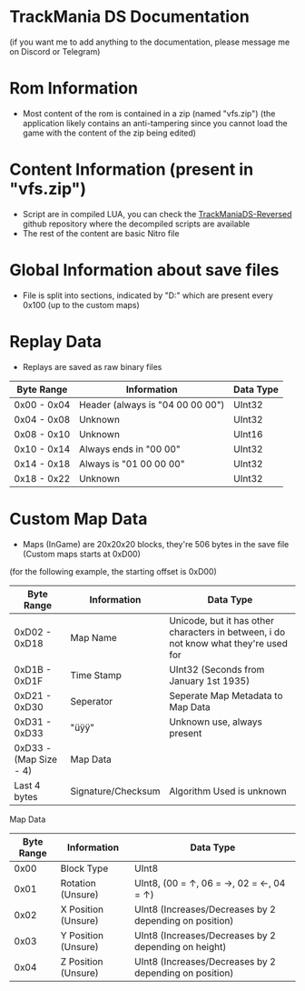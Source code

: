 # TrackMania DS Documentation
(if you want me to add anything to the documentation, please message me on Discord or Telegram)

# Rom Information
   - Most content of the rom is contained in a zip (named "vfs.zip") (the application likely contains an anti-tampering since you cannot load the game with the content of the zip being edited)

# Content Information (present in "vfs.zip")
   - Script are in compiled LUA, you can check the <a href="https://github.com/miso-xyz/TrackManiaDS-Reversed">TrackManiaDS-Reversed</a> github repository where the decompiled scripts are available
   - The rest of the content are basic Nitro file

# Global Information about save files
   - File is split into sections, indicated by "D:" which are present every 0x100 (up to the custom maps)

# Replay Data
   - Replays are saved as raw binary files

Byte Range | Information | Data Type
------------- | ------------- | -------------
0x00 - 0x04 | Header (always is "04 00 00 00") | UInt32
0x04 - 0x08 | Unknown | UInt32
0x08 - 0x10 | Unknown | UInt16
0x10 - 0x14 | Always ends in "00 00" | UInt32
0x14 - 0x18 | Always is "01 00 00 00" | UInt32
0x18 - 0x22 | Unknown | UInt32

# Custom Map Data
   - Maps (InGame) are 20x20x20 blocks, they're 506 bytes in the save file (Custom maps starts at 0xD00)

(for the following example, the starting offset is 0xD00)

Byte Range | Information | Data Type
------------- | ------------- | -------------
0xD02 - 0xD18 | Map Name | Unicode, but it has other characters in between, i do not know what they're used for
0xD1B - 0xD1F | Time Stamp | UInt32 (Seconds from January 1st 1935)
0xD21 - 0xD30 | Seperator | Seperate Map Metadata to Map Data
0xD31 - 0xD33 | "üÿÿ" | Unknown use, always present
0xD33 - (Map Size - 4) | Map Data
Last 4 bytes | Signature/Checksum | Algorithm Used is unknown

Map Data

Byte Range | Information | Data Type
------------- | ------------- | -------------
0x00 | Block Type | UInt8
0x01 | Rotation (Unsure) | UInt8, (00 = ↑, 06 = →, 02 = ←, 04 = ↑)
0x02 | X Position (Unsure) | UInt8 (Increases/Decreases by 2 depending on position)
0x03 | Y Position (Unsure) | UInt8 (Increases/Decreases by 2 depending on height)
0x04 | Z Position (Unsure) | UInt8 (Increases/Decreases by 2 depending on position)
